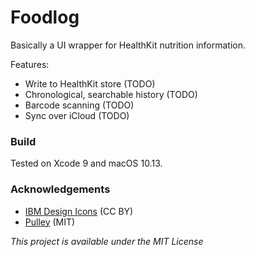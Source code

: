 #  Foodlog

Basically a UI wrapper for HealthKit nutrition information.

Features:
* Write to HealthKit store (TODO)
* Chronological, searchable history (TODO)
* Barcode scanning (TODO)
* Sync over iCloud (TODO)

### Build
Tested on Xcode 9 and macOS 10.13.

### Acknowledgements
- [IBM Design Icons](https://github.com/IBM-Design/icons) (CC BY)
- [Pulley](https://github.com/52inc/Pulley) (MIT)

*This project is available under the MIT License*
